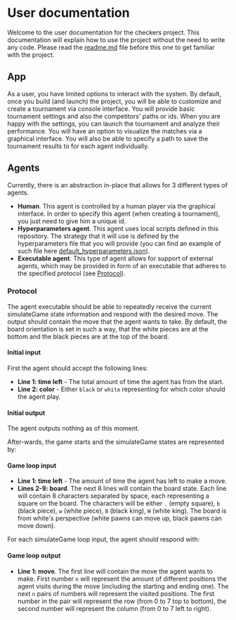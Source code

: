 # User documentation
Welcome to the user documentation for the checkers project. This documentation will explain how to use the project without the need to write any code. Please read the [readme.md](../readme.md) file before this one
to get familiar with the project.

## App
As a user, you have limited options to interact with the system. By default, once you build (and launch) the project, you will
be able to customize and create a tournament via console interface. You will provide basic tournament settings and also the competitors' paths or ids.
When you are happy with the settings, you can launch the tournament and analyze their performance.
You will have an option to visualize the matches via a graphical interface. You will also be able to specify a path to save the tournament results to for each agent individually.

## Agents
Currently, there is an abstraction in-place that allows for 3 different types of agents.
- **Human**. This agent is controlled by a human player via the graphical interface. In order to specify this agent (when creating a tournament), you just need to give him a unique id.
- **Hyperparameters agent**. This agent uses local scripts defined in this repository. The strategy that it will use is defined by the hyperparameters file that you will provide (you can find an example of such file here [default_hyperparameters.json](../data/default_hyperparameters.json)).
- **Executable agent**. This type of agent allows for support of external agents, which may be provided in form of an executable that adheres to the specified protocol (see [Protocol](#protocol)).

### Protocol
The agent executable should be able to repeatedly receive the current simulateGame state information and respond with the desired move.
The output should contain the move that the agent wants to take.
By default, the board orientation is set in such a way, that the white pieces are at the bottom and the black pieces are at the top of the board.

#### Initial input
First the agent should accept the following lines:
- **Line 1: time left** - The total amount of time the agent has from the start.
- **Line 2: color** - Either `black` or `white` representing for which color should the agent play.

#### Initial output
The agent outputs nothing as of this moment.

After-wards, the game starts and the simulateGame states are represented by:
#### Game loop input
- **Line 1: time left** - The amount of time the agent has left to make a move.
- **Lines 2-9: board**. The next 8 lines will contain the board state. Each line will contain 8 characters separated by space, each representing
a square on the board. The characters will be either `.` (empty square), `b` (black piece), `w` (white piece), `B` (black king), `W` (white king).
The board is from white's perspective (white pawns can move up, black pawns can move down).

For each simulateGame loop input, the agent should respond with:
#### Game loop output
- **Line 1: move**. The first line will contain the move the agent wants to make.
First number `n` will represent the amount of different positions the agent visits during the move (including the starting and ending one).
The next `n` pairs of numbers will represent the visited positions. The first number in the pair will represent the row (from 0 to 7 top to bottom), 
the second number will represent the column (from 0 to 7 left to right).
